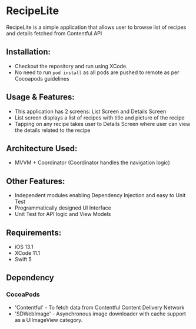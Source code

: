 # RecipeLite

RecipeLite is a simple application that allows user to browse list of recipes and details fetched from Contentful API

## Installation:
- Checkout the repository and run using XCode. 
- No need to run `pod install` as all pods are pushed to remote as per Cocoapods guidelines

## Usage & Features:
- This application has 2 screens: List Screen and Details Screen
- List screen displays a list of recipes with title and picture of the recipe
- Tapping on any recipe takes user to Details Screen where user can view the details related to the recipe

## Architecture Used:
- MVVM + Coordinator
(Coordinator handles the navigation logic)

## Other Features:
- Independent modules enabling Dependency Injection and easy to Unit Test
- Programmatically designed UI Interface
- Unit Test for API logic and View Models

## Requirements:
- iOS 13.1
- XCode 11.1
- Swift 5

## Dependency
### CocoaPods
- 'Contentful' - To fetch data from Contentful Content Delivery Network
- 'SDWebImage' - Asynchronous image downloader with cache support as a UIImageView category. 
